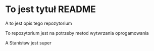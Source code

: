# To jest tytuł README

A to jest opis tego repozytorium

To repozytorium jest na potrzeby metod wytwrzania oprogamowania

A Stanisław jest super
